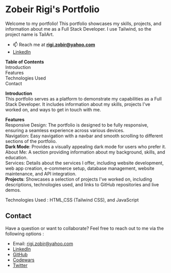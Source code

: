 # Zobeir Rigi's Portfolio
Welcome to my portfolio! This portfolio showcases my skills, projects, and information about me as a Full Stack Developer. I use Tailwind, so the project name is TailArt.<br>
- 📫 Reach me at **rigi.zobir@yahoo.com**
- <a href="https://www.linkedin.com/in/zobeir-r-37068217b/"  target="_blank" >LinkedIn</a>

<strong>Table of Contents</strong><br>
Introduction<br>
Features<br>
Technologies Used<br>
Contact<br>

<strong>Introduction</strong><br>
This portfolio serves as a platform to demonstrate my capabilities as a Full Stack Developer. It includes information about my skills, projects I've worked on, and ways to get in touch with me.<br>

<strong>Features</strong><br>
Responsive Design: The portfolio is designed to be fully responsive, ensuring a seamless experience across various devices.<br>
Navigation: Easy navigation with a navbar and smooth scrolling to different sections of the portfolio.<br>
<strong>Dark Mode</strong>: Provides a visually appealing dark mode for users who prefer it.<br>
About Me: A section providing information about my background, skills, and education.<br>
Services: Details about the services I offer, including website development, web app creation, e-commerce setup, database management, website maintenance, and API integration.<br>
<strong>Projects</strong>: Showcases a selection of projects I've worked on, including descriptions, technologies used, and links to GitHub repositories and live demos.<br>

Technologies Used : HTML,CSS (Tailwind CSS), and JavaScript

## Contact <br>

Have a question or want to collaborate? Feel free to reach out to me via the following options :
- Email: [rigi.zobir@yahoo.com](mailto:rigi.zobir@yahoo.com)
- [LinkedIn](https://www.linkedin.com/in/zobeir-r-37068217b/)
- [GitHub](https://github.com/Zobeir-Rigi)
- [Codewars](https://www.codewars.com/users/Zobeir-Rigi)
- [Twitter](https://twitter.com/ZobirRigi)



